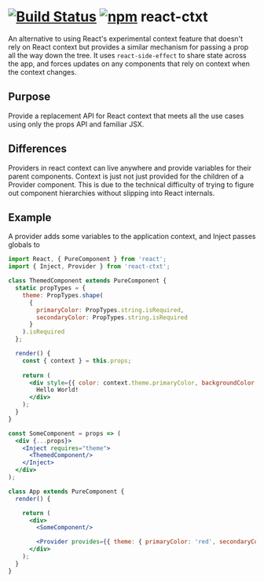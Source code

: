 # [![Build Status](https://travis-ci.org/moodysalem/react-ctxt.svg?branch=gh-pages)](https://travis-ci.org/moodysalem/react-ctxt) [![npm](https://img.shields.io/npm/v/react-ctxt.svg)](https://www.npmjs.com/search?q=react-ctxt) react-ctxt

An alternative to using React's experimental context feature that doesn't rely on React context but provides a similar 
mechanism for passing a prop all the way down the tree. It uses `react-side-effect` to share state across the app, and 
forces updates on any components that rely on context when the context changes.

## Purpose
Provide a replacement API for React context that meets all the use cases using only the props API and familiar JSX.

## Differences
Providers in react context can live anywhere and provide variables for their parent components. Context is just not just 
provided for the children of a Provider component. This is due to the technical difficulty of trying to figure out component
hierarchies without slipping into React internals.

## Example
A provider adds some variables to the application context, and Inject passes globals to  

```jsx
import React, { PureComponent } from 'react';
import { Inject, Provider } from 'react-ctxt';

class ThemedComponent extends PureComponent {
  static propTypes = {
    theme: PropTypes.shape(
      {
        primaryColor: PropTypes.string.isRequired,
        secondaryColor: PropTypes.string.isRequired
      }
    ).isRequired
  };

  render() {
    const { context } = this.props;
    
    return (
      <div style={{ color: context.theme.primaryColor, backgroundColor: context.theme.secondaryColor }}>
        Hello World!
      </div>
    );
  }
}

const SomeComponent = props => (
  <div {...props}>
    <Inject requires="theme">
      <ThemedComponent/>
    </Inject>
  </div>
);

class App extends PureComponent {
  render() {

    return (
      <div>
        <SomeComponent/>

        <Provider provides={{ theme: { primaryColor: 'red', secondaryColor: 'blue' } }}/>
      </div>
    );
  }
}
```
